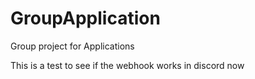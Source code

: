 # GroupApplication
Group project for Applications

This is a test to see if the webhook works in discord now
